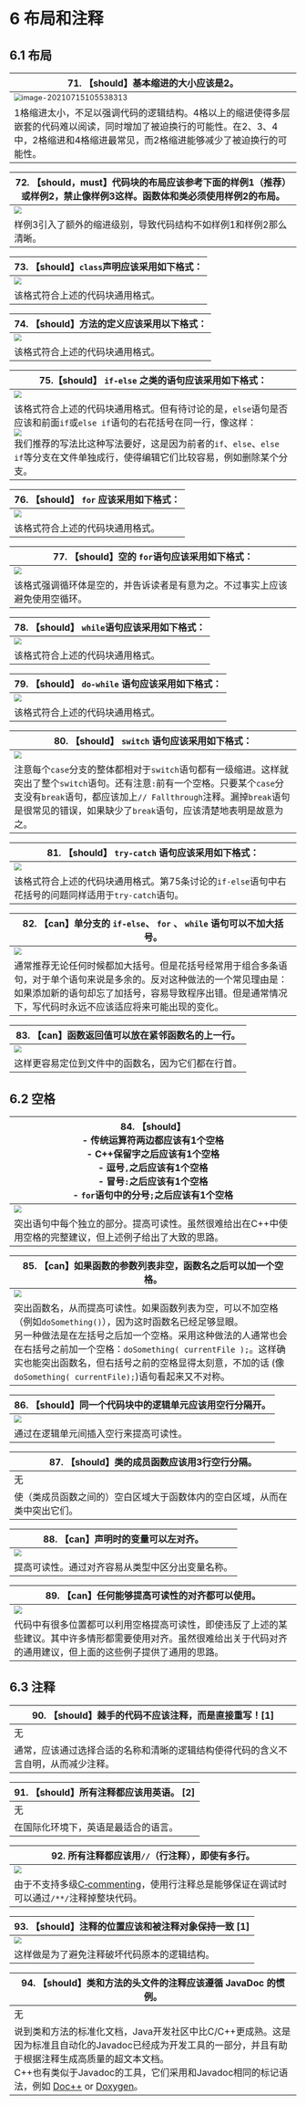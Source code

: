 # 6 布局和注释

## 6.1 布局

| 71. 【should】基本缩进的大小应该是2。                        |
| ------------------------------------------------------------ |
| <img src="C:\Users\chengn\iCloudDrive\iCloud~com~coderforart~iOS~MWeb\我的Markdown笔记\Computer\《C++编程风格指南》\figure\71.png" alt="image-20210715105538313" style="zoom: 80%;" /> |
| 1格缩进太小，不足以强调代码的逻辑结构。4格以上的缩进使得多层嵌套的代码难以阅读，同时增加了被迫换行的可能性。在2、3、4中，2格缩进和4格缩进最常见，而2格缩进能够减少了被迫换行的可能性。 |

| 72. 【should，must】代码块的布局应该参考下面的样例1（推荐）或样例2，禁止像样例3这样。函数体和类必须使用样例2的布局。 |
| ------------------------------------------------------------ |
| <img src="figure\72.png" style="zoom:80%;" />                |
| 样例3引入了额外的缩进级别，导致代码结构不如样例1和样例2那么清晰。 |

| 73. 【should】`class`声明应该采用如下格式：   |
| --------------------------------------------- |
| <img src="figure\73.png" style="zoom:80%;" /> |
| 该格式符合上述的代码块通用格式。              |

| 74. 【should】方法的定义应该采用以下格式：    |
| --------------------------------------------- |
| <img src="figure\74.png" style="zoom:80%;" /> |
| 该格式符合上述的代码块通用格式。              |

| 75.【should】 `if-else` 之类的语句应该采用如下格式：         |
| ------------------------------------------------------------ |
| <img src="figure\75.png" style="zoom:80%;" />                |
| 该格式符合上述的代码块通用格式。但有待讨论的是，`else`语句是否应该和前面`if`或`else if`语句的右花括号在同一行，像这样：<br><img src="C:\Users\chengn\iCloudDrive\iCloud~com~coderforart~iOS~MWeb\我的Markdown笔记\Computer\《C++编程风格指南》\figure\75-2.png" style="zoom:80%;" /><br>我们推荐的写法比这种写法要好，这是因为前者的`if`、`else`、`else if`等分支在文件单独成行，使得编辑它们比较容易，例如删除某个分支。 |

| 76. 【should】 `for` 应该采用如下格式：       |
| --------------------------------------------- |
| <img src="figure\76.png" style="zoom:80%;" /> |
| 该格式符合上述的代码块通用格式。              |

| 77. 【should】空的 `for`语句应该采用如下格式：               |
| ------------------------------------------------------------ |
| <img src="figure\77.png" style="zoom:80%;" />                |
| 该格式强调循环体是空的，并告诉读者是有意为之。不过事实上应该避免使用空循环。 |

| 78. 【should】 `while`语句应该采用如下格式：  |
| --------------------------------------------- |
| <img src="figure\78.png" style="zoom:80%;" /> |
| 该格式符合上述的代码块通用格式。              |

| 79. 【should】 `do-while` 语句应该采用如下格式： |
| ------------------------------------------------ |
| <img src="figure\79.png" style="zoom:80%;" />    |
| 该格式符合上述的代码块通用格式。                 |

| 80. 【should】 `switch` 语句应该采用如下格式：               |
| ------------------------------------------------------------ |
| <img src="figure\80.png" style="zoom:80%;" />                |
| 注意每个`case`分支的整体都相对于`switch`语句都有一级缩进。这样就突出了整个`switch`语句。还有注意`:`前有一个空格。只要某个`case`分支没有`break`语句，都应该加上`// Fallthrough`注释。漏掉`break`语句是很常见的错误，如果缺少了`break`语句，应该清楚地表明是故意为之。 |

| 81. 【should】 `try-catch` 语句应该采用如下格式：            |
| ------------------------------------------------------------ |
| <img src="figure\81.png" style="zoom:80%;" />                |
| 该格式符合上述的代码块通用格式。第75条讨论的`if-else`语句中右花括号的问题同样适用于`try-catch`语句。 |

| 82. 【can】单分支的 `if-else`、 `for` 、 `while` 语句可以不加大括号。 |
| ------------------------------------------------------------ |
| <img src="figure\82.png" style="zoom:80%;" />                |
| 通常推荐无论任何时候都加大括号。但是花括号经常用于组合多条语句，对于单个语句来说是多余的。反对这种做法的一个常见理由是：如果添加新的语句却忘了加括号，容易导致程序出错。但是通常情况下，写代码时永远不应该适应将来可能出现的变化。 |

| 83. 【can】函数返回值可以放在紧邻函数名的上一行。  |
| -------------------------------------------------- |
| <img src="figure\83.png" style="zoom:80%;" />      |
| 这样更容易定位到文件中的函数名，因为它们都在行首。 |

##  6.2 空格

| 84. 【should】<br> - 传统运算符两边都应该有1个空格<br> - C++保留字之后应该有1个空格<br> - 逗号`,`之后应该有1个空格<br> - 冒号`:`之后应该有1个空格<br> - `for`语句中的分号`;`之后应该有1个空格 |
| ------------------------------------------------------------ |
| <img src="figure\84.png" style="zoom:80%;" />                |
| 突出语句中每个独立的部分。提高可读性。虽然很难给出在C++中使用空格的完整建议，但上述例子给出了大致的思路。 |

| 85. 【can】如果函数的参数列表非空，函数名之后可以加一个空格。 |
| ------------------------------------------------------------ |
| <img src="C:\Users\chengn\iCloudDrive\iCloud~com~coderforart~iOS~MWeb\我的Markdown笔记\Computer\《C++编程风格指南》\figure\85.png" style="zoom:80%;" /> |
| 突出函数名，从而提高可读性。如果函数列表为空，可以不加空格（例如`doSomething()`），因为这时函数名已经足够显眼。<br>另一种做法是在左括号之后加一个空格。采用这种做法的人通常也会在右括号之前加一个空格：`doSomething( currentFile );`。这样确实也能突出函数名，但右括号之前的空格显得太刻意，不加的话 (像`doSomething( currentFile);`)语句看起来又不对称。 |

| 86. 【should】同一个代码块中的逻辑单元应该用空行分隔开。 |
| -------------------------------------------------------- |
| <img src="figure\87.png" style="zoom:80%;" />            |
| 通过在逻辑单元间插入空行来提高可读性。                   |

| 87. 【should】类的成员函数应该用3行空行分隔。                |
| ------------------------------------------------------------ |
| 无                                                           |
| 使（类成员函数之间的）空白区域大于函数体内的空白区域，从而在类中突出它们。 |

| 88. 【can】声明时的变量可以左对齐。              |
| ------------------------------------------------ |
| <img src="figure\88.png" style="zoom:80%;" />    |
| 提高可读性。通过对齐容易从类型中区分出变量名称。 |

| 89. 【can】任何能够提高可读性的对齐都可以使用。              |
| ------------------------------------------------------------ |
| <img src="figure\89.png" style="zoom:85%;" />                |
| 代码中有很多位置都可以利用空格提高可读性，即使违反了上述的某些建议。其中许多情形都需要使用对齐。虽然很难给出关于代码对齐的通用建议，但上面的这些例子提供了通用的思路。 |

##  6.3 注释

| 90. 【should】棘手的代码不应该注释，而是直接重写！[1]        |
| ------------------------------------------------------------ |
| 无                                                           |
| 通常，应该通过选择合适的名称和清晰的逻辑结构使得代码的含义不言自明，从而减少注释。 |

| 91. 【should】所有注释都应该用英语。 [2] |
| ---------------------------------------- |
| 无                                       |
| 在国际化环境下，英语是最适合的语言。     |

| 92.  所有注释都应该用`//`（行注释），即使有多行。            |
| ------------------------------------------------------------ |
| <img src="figure\92.png" style="zoom:80%;" />                |
| 由于不支持多级<u>C‐commenting</u>，使用行注释总是能够保证在调试时可以通过`/**/`注释掉整块代码。 |

| 93. 【should】注释的位置应该和被注释对象保持一致 [1] |
| ---------------------------------------------------- |
| <img src="figure\93.png" style="zoom:80%;" />        |
| 这样做是为了避免注释破坏代码原本的逻辑结构。         |

| 94. 【should】类和方法的头文件的注释应该遵循 JavaDoc 的惯例。 |
| ------------------------------------------------------------ |
| 无                                                           |
| 说到类和方法的标准化文档，Java开发社区中比C/C++更成熟。这是因为标准且自动化的Javadoc已经成为开发工具的一部分，并且有助于根据注释生成高质量的超文本文档。<br>C++也有类似于Javadoc的工具，它们采用和Javadoc相同的标记语法，例如 [Doc++](http://www.zib.de/Visual/software/doc++/) or [Doxygen](http://www.stack.nl/~dimitri/doxygen/index.html)。 |



